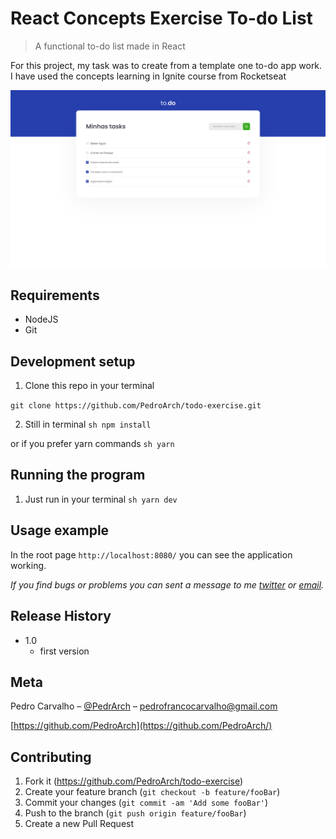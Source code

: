 # React Concepts Exercise To-do List
> A functional to-do list made in React


For this project, my task was to create from a template one to-do app work. I have used the concepts learning in Ignite course from Rocketseat

![](screen-shot.png)

## Requirements
- NodeJS
- Git


## Development setup

1. Clone this repo in your terminal

``` git clone https://github.com/PedroArch/todo-exercise.git ```

2. Still in terminal
```sh npm install```

or if you prefer yarn commands
```sh yarn ```


## Running the program

1. Just run in your terminal 
```sh yarn dev ```


## Usage example

In the root page `http://localhost:8080/` you can see the application working.

_If you find bugs or problems you can sent a message to me [twitter] or [email]._



## Release History

* 1.0
   * first version

## Meta

Pedro Carvalho – [@PedrArch](https://twitter.com/PedroArch) – pedrofrancocarvalho@gmail.com

[https://github.com/PedroArch](https://github.com/PedroArch/)

## Contributing

1. Fork it (<https://github.com/PedroArch/todo-exercise>)
2. Create your feature branch (`git checkout -b feature/fooBar`)
3. Commit your changes (`git commit -am 'Add some fooBar'`)
4. Push to the branch (`git push origin feature/fooBar`)
5. Create a new Pull Request

<!-- Markdown link & img dfn's -->
[twitter]:https://twitter.com/PedroArch
[github]:https://github.com/PedroArch
[email]: pedrofrancocarvalho@gmail.com
